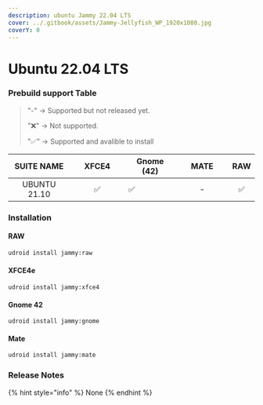 ```yaml
---
description: ubuntu Jammy 22.04 LTS
cover: ../.gitbook/assets/Jammy-Jellyfish_WP_1920x1080.jpg
coverY: 0
---
```


# Ubuntu 22.04 LTS

### Prebuild support Table

> &#x20; "-"  -> Supported but not released yet.
>
> "❌" -> Not supported.
>
> "✅" -> Supported and avalible to install

<table><thead><tr><th width="163.98078462770218" align="center">SUITE NAME</th><th width="150" align="center">XFCE4</th><th width="132">Gnome (42)</th><th width="150" align="center">MATE</th><th align="center">RAW</th></tr></thead><tbody><tr><td align="center">UBUNTU 21.10</td><td align="center">✅</td><td>        ✅</td><td align="center">-</td><td align="center">✅</td></tr></tbody></table>

### Installation

#### RAW

```bash
udroid install jammy:raw
```

#### XFCE4e

```
udroid install jammy:xfce4
```

#### Gnome 42

```
udroid install jammy:gnome
```

#### Mate

```bash
udroid install jammy:mate
```

### Release Notes

{% hint style="info" %}
None
{% endhint %}

